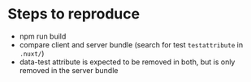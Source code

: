 # Steps to reproduce
- npm run build
- compare client and server bundle (search for test `testattribute` in `.nuxt/`)
- data-test attribute is expected to be removed in both, but is only removed in the server bundle